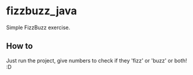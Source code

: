 # fizzbuzz_java

Simple FizzBuzz exercise.

## How to
Just run the project, give numbers to check if they 'fizz' or 'buzz' or both! :D 


